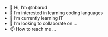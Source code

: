 - 👋 Hi, I’m @nbarud
- 👀 I’m interested in learning coding languages
- 🌱 I’m currently learning IT
- 💞️ I’m looking to collaborate on ...
- 📫 How to reach me ... 

<!---
nbarud/nbarud is a ✨ special ✨ repository because its `README.md` (this file) appears on your GitHub profile.
You can click the Preview link to take a look at your changes.
--->
